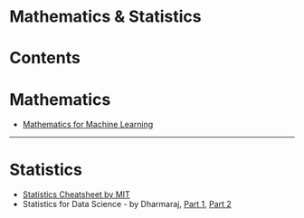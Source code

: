 # Mathematics & Statistics

Contents
=======================

# Mathematics

* [Mathematics for Machine Learning](https://github.com/dimi-fn/Various-Data-Science-Scripts/tree/main/Maths%20-%20Statistics/Mathematics_for_ML)

-------

# Statistics  

* [Statistics Cheatsheet by MIT](https://github.com/dimi-fn/Various-Data-Science-Scripts/blob/main/Maths%20-%20Statistics/Statistics/Statistics_Cheatsheet_MIT.pdf)
* Statistics for Data Science - by Dharmaraj, [Part 1](https://medium.com/@draj0718/statistics-for-data-science-part-1-87eebc07698a), [Part 2](https://medium.com/@draj0718/statistics-for-data-science-part-2-ed532bc22ea4)
